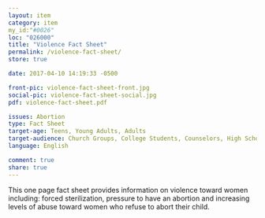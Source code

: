 ```yaml
---
layout: item
category: item
my_id:"#0026"
loc: "026000"
title: "Violence Fact Sheet"
permalink: /violence-fact-sheet/
store: true

date: 2017-04-10 14:19:33 -0500

front-pic: violence-fact-sheet-front.jpg
social-pic: violence-fact-sheet-social.jpg
pdf: violence-fact-sheet.pdf

issues: Abortion
type: Fact Sheet
target-age: Teens, Young Adults, Adults
target-audience: Church Groups, College Students, Counselors, High School Students, Pregnancy Resource Center, Pro-life Organizations, Sidewalk Counselors, Unintended Pregnancy, Youth Group
language: English

comment: true
share: true
---
```

This one page fact sheet provides information on violence toward women including: forced sterilization, pressure to have an abortion and increasing levels of abuse toward women who refuse to abort their child.